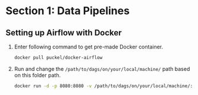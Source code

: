 # Section 1: Data Pipelines

## Setting up Airflow with Docker

1. Enter following command to get pre-made Docker container.
   ```zsh
   docker pull puckel/docker-airflow
   ```
2. Run and change the <code>/path/to/dags/on/your/local/machine/</code> path based on this folder path.
   ```zsh
   docker run -d -p 8080:8080 -v /path/to/dags/on/your/local/machine/:/usr/local/airflow/dags  puckel/docker-airflow webserver
   ```